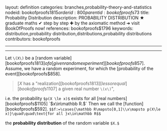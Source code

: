 layout: definition
categories: branches,probability-theory-and-statistics
nodeid: bookofproofs$1815
orderid: 800
parentid: bookofproofs$73
title: Probability Distribution
description: PROBABILITY DISTRIBUTION ★ graduate maths ✔ step by step ✚ by the axiomatic method ➜ visit BookOfProofs now!
references: bookofproofs$1796
keywords: distribution,probability distribution,distributions,probability distributions
contributors: bookofproofs

---


---

Let `\(X\)` be a [random variable][bookofproofs$1813] of a [given random experiment][bookofproofs$857]. Assume, we have a random experiment, for which the [probability of the event][bookofproofs$858].
> [$X$ has a "realization][bookofproofs$1813] [less or equal][bookofproofs$1107] a given real number `\(x\)`", 

i.e. the probability `$p(X \le x)$` exists for all [real numbers][bookofproofs$1105] `$x\in\mathbb R.$` Then we call the [function][bookofproofs$592].
`$$f:=\cases{\mathbb R\mapsto[0,1]\\x\mapsto p(X\le x)}\quad\quad\text{for all }x\in\mathbb R$$`

the **probability distribution** of the random variable `$X.$`
